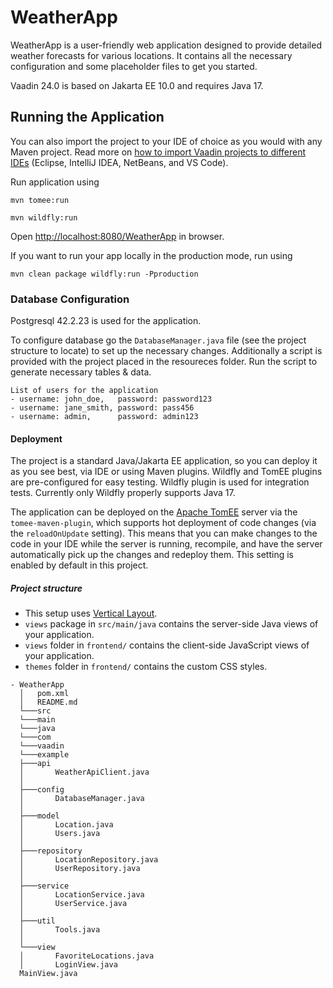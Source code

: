 # WeatherApp

WeatherApp is a user-friendly web application designed to provide detailed weather forecasts for various locations.
It contains all the necessary configuration and some placeholder files to get you started.

Vaadin 24.0 is based on Jakarta EE 10.0 and requires Java 17.

## Running the Application

You can also import the project to your IDE of choice as you would with any
Maven project. Read more on [how to import Vaadin projects to different
IDEs](https://vaadin.com/docs/latest/flow/guide/step-by-step/importing) (Eclipse, IntelliJ IDEA, NetBeans, and VS Code).

Run application using
```
mvn tomee:run
```
```
mvn wildfly:run
```

Open [http://localhost:8080/WeatherApp](http://localhost:8080/WeatherApp) in browser.

If you want to run your app locally in the production mode, run using
```
mvn clean package wildfly:run -Pproduction
```
### Database Configuration
Postgresql 42.2.23 is used for the application.

To configure database go the `DatabaseManager.java` file (see the project structure to locate) to set up the necessary changes.
Additionally a script is provided with the project placed in the resoureces folder.
Run the script to generate necessary tables & data.
```
List of users for the application 
- username: john_doe,   password: password123
- username: jane_smith, password: pass456
- username: admin,      password: admin123
```
#### Deployment

The project is a standard Java/Jakarta EE application, so you can deploy it as you see best, via IDE or using Maven plugins. Wildfly and TomEE plugins are pre-configured for easy testing. Wildfly plugin is used for integration tests. Currently only Wildfly properly supports Java 17.

The application can be deployed on the [Apache TomEE](http://tomee.apache.org/) server via the `tomee-maven-plugin`, which supports hot deployment of code changes (via the `reloadOnUpdate` setting).
This means that you can make changes to the code in your IDE while the server is running, recompile, and have the server automatically pick up the changes and redeploy them.
This setting is enabled by default in this project.

##### Project structure

- This setup uses [Vertical Layout](https://vaadin.com/components/vaadin-vertical-layout).
- `views` package in `src/main/java` contains the server-side Java views of your application.
- `views` folder in `frontend/` contains the client-side JavaScript views of your application.
- `themes` folder in `frontend/` contains the custom CSS styles.
```
- WeatherApp
  │   pom.xml
  │   README.md   
  └───src
  └───main
  └───java
  └───com
  └───vaadin
  └───example
  ├───api
  │       WeatherApiClient.java
  │
  ├───config
  │       DatabaseManager.java
  │
  ├───model
  │       Location.java
  │       Users.java
  │
  ├───repository
  │       LocationRepository.java
  │       UserRepository.java
  │
  ├───service
  │       LocationService.java
  │       UserService.java
  │  
  ├───util
  │       Tools.java
  │
  └───view
  │       FavoriteLocations.java
  │       LoginView.java
  MainView.java

  ```

